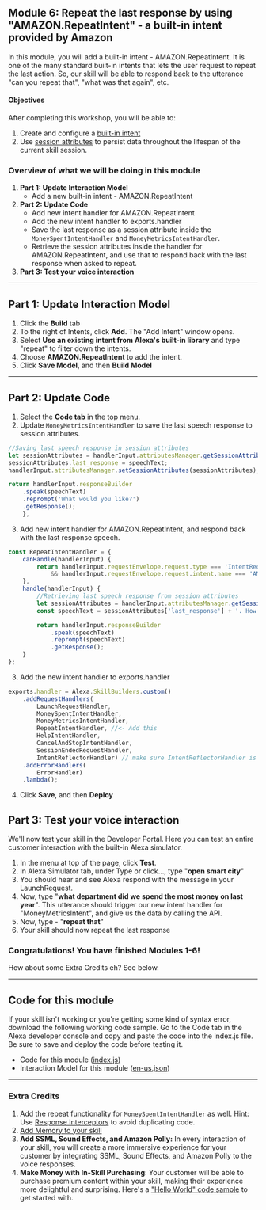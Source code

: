 ## Module 6: Repeat the last response by using "AMAZON.RepeatIntent" - a built-in intent provided by Amazon
In this module, you will add a built-in intent - AMAZON.RepeatIntent. It is one of the many standard built-in intents that lets the user request to repeat the last action. So, our skill will be able to respond back to the utterance "can you repeat that", "what was that again", etc.

#### Objectives
After completing this workshop, you will be able to:

1. Create and configure a [built-in intent](https://developer.amazon.com/docs/custom-skills/standard-built-in-intents.html)
2. Use [session attributes](https://ask-sdk-for-nodejs.readthedocs.io/en/latest/Managing-Attributes.html#session-attributes) to persist data throughout the lifespan of the current skill session.

### Overview of what we will be doing in this module

1. **Part 1: Update Interaction Model**
	- Add a new built-in intent - AMAZON.RepeatIntent
2. **Part 2: Update Code**
	- Add new intent handler for AMAZON.RepeatIntent
	- Add the new intent handler to exports.handler
	- Save the last response as a session attribute inside the `MoneySpentIntentHandler` and `MoneyMetricsIntentHandler`.
	- Retrieve the session attributes inside the handler for AMAZON.RepeatIntent, and use that to respond back with the last response when asked to repeat.
3. **Part 3: Test your voice interaction**

---
## Part 1: Update Interaction Model

1. Click the **Build** tab
2. To the right of Intents, click **Add**. The "Add Intent" window opens.
3. Select **Use an existing intent from Alexa's built-in library** and type "repeat" to filter down the intents.
4. Choose **AMAZON.RepeatIntent** to add the intent.
5. Click **Save Model**, and then **Build Model**

---

## Part 2: Update Code

1. Select the **Code tab** in the top menu.
2. Update `MoneyMetricsIntentHandler` to save the last speech response to session attributes.

```js
//Saving last speech response in session attributes
let sessionAttributes = handlerInput.attributesManager.getSessionAttributes();
sessionAttributes.last_response = speechText;
handlerInput.attributesManager.setSessionAttributes(sessionAttributes);

return handlerInput.responseBuilder
	.speak(speechText)
	.reprompt('What would you like?')
	.getResponse();
	},
```

3. Add new intent handler for AMAZON.RepeatIntent, and respond back with the last response speech.

```js
const RepeatIntentHandler = {
	canHandle(handlerInput) {
		return handlerInput.requestEnvelope.request.type === 'IntentRequest'
            && handlerInput.requestEnvelope.request.intent.name === 'AMAZON.RepeatIntent';
	},
	handle(handlerInput) {
		//Retrieving last speech response from session attributes
		let sessionAttributes = handlerInput.attributesManager.getSessionAttributes();
		const speechText = sessionAttributes['last_response'] + '. How can I help?';

		return handlerInput.responseBuilder
			.speak(speechText)
			.reprompt(speechText)
			.getResponse();
	}
};
```

3. Add the new intent handler to exports.handler

```js
exports.handler = Alexa.SkillBuilders.custom()
	.addRequestHandlers(
		LaunchRequestHandler,
		MoneySpentIntentHandler,
		MoneyMetricsIntentHandler,
		RepeatIntentHandler, //<- Add this
		HelpIntentHandler,
		CancelAndStopIntentHandler,
		SessionEndedRequestHandler,
		IntentReflectorHandler) // make sure IntentReflectorHandler is last so it doesn't override your custom intent handlers
	.addErrorHandlers(
		ErrorHandler)
	.lambda();
```

4. Click **Save**, and then **Deploy**

## Part 3: Test your voice interaction

We'll now test your skill in the Developer Portal. Here you can test an entire customer interaction with the built-in Alexa simulator.

1. In the menu at top of the page, click **Test**.
2. In Alexa Simulator tab, under Type or click…, type "**open smart city**"
3. You should hear and see Alexa respond with the message in your LaunchRequest.
4. Now, type "**what department did we spend the most money on last year**". This utterance should trigger our new intent handler for "MoneyMetricsIntent", and give us the data by calling the API.
5. Now, type - "**repeat that**"
6. Your skill should now repeat the last response

### Congratulations! You have finished Modules 1-6!
How about some Extra Credits eh? See below.

---

## Code for this module
If your skill isn't working or you're getting some kind of syntax error, download the following working code sample. Go to the Code tab in the Alexa developer console and copy and paste the code into the index.js file. Be sure to save and deploy the code before testing it.

- Code for this module ([index.js](6-index.js))
- Interaction Model for this module ([en-us.json](6-en-us.json))

---

### Extra Credits

1. Add the repeat functionality for `MoneySpentIntentHandler` as well. Hint: Use [Response Interceptors](https://developer.amazon.com/blogs/alexa/post/0e2015e1-8be3-4513-94cb-da000c2c9db0/what-s-new-with-request-and-response-interceptors-in-the-alexa-skills-kit-sdk-for-node-js) to avoid duplicating code.
2. [Add Memory to your skill](https://developer.amazon.com/alexa-skills-kit/courses/cake-walk-5)
3. **Add SSML, Sound Effects, and Amazon Polly:** In every interaction of your skill, you will create a more immersive experience for your customer by integrating SSML, Sound Effects, and Amazon Polly to the voice responses.
4. **Make Money with In-Skill Purchasing**: Your customer will be able to purchase premium content within your skill, making their experience more delightful and surprising. Here's a ["Hello World" code sample](https://github.com/alexa/skill-sample-nodejs-premium-hello-world) to get started with.
